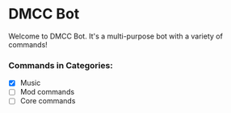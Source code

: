 # DMCC Bot
 
Welcome to DMCC Bot. It's a multi-purpose bot with a variety of commands!

### Commands in Categories:

- [x] Music
- [ ] Mod commands
- [ ] Core commands
